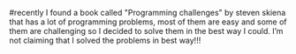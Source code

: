 #recently I found a book called "Programming challenges" by steven skiena that has a lot of
programming problems, most of them are easy and some of them are challenging so I decided to solve them in the best way I could.
I’m not claiming that I solved the problems in best way!!!    

